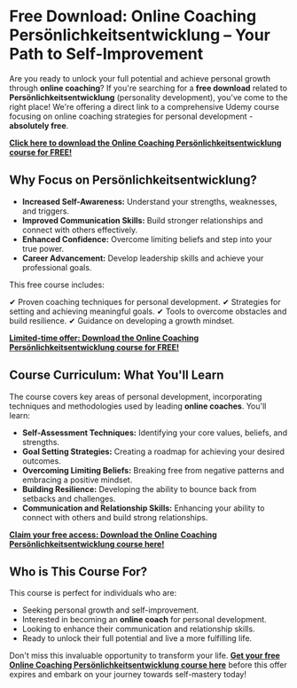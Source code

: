 # Free Download: Online Coaching Persönlichkeitsentwicklung – Your Path to Self-Improvement

Are you ready to unlock your full potential and achieve personal growth through **online coaching**? If you're searching for a **free download** related to **Persönlichkeitsentwicklung** (personality development), you've come to the right place! We're offering a direct link to a comprehensive Udemy course focusing on online coaching strategies for personal development - **absolutely free**.

[**Click here to download the Online Coaching Persönlichkeitsentwicklung course for FREE!**](https://udemywork.com/online-coaching-personlichkeitsentwicklung)

## Why Focus on Persönlichkeitsentwicklung?

*   **Increased Self-Awareness:** Understand your strengths, weaknesses, and triggers.
*   **Improved Communication Skills:** Build stronger relationships and connect with others effectively.
*   **Enhanced Confidence:** Overcome limiting beliefs and step into your true power.
*   **Career Advancement:** Develop leadership skills and achieve your professional goals.

This free course includes:

✔ Proven coaching techniques for personal development.
✔ Strategies for setting and achieving meaningful goals.
✔ Tools to overcome obstacles and build resilience.
✔ Guidance on developing a growth mindset.

[**Limited-time offer: Download the Online Coaching Persönlichkeitsentwicklung course for FREE!**](https://udemywork.com/online-coaching-personlichkeitsentwicklung)

## Course Curriculum: What You'll Learn

The course covers key areas of personal development, incorporating techniques and methodologies used by leading **online coaches**. You'll learn:

*   **Self-Assessment Techniques:** Identifying your core values, beliefs, and strengths.
*   **Goal Setting Strategies:** Creating a roadmap for achieving your desired outcomes.
*   **Overcoming Limiting Beliefs:** Breaking free from negative patterns and embracing a positive mindset.
*   **Building Resilience:** Developing the ability to bounce back from setbacks and challenges.
*   **Communication and Relationship Skills:** Enhancing your ability to connect with others and build strong relationships.

[**Claim your free access: Download the Online Coaching Persönlichkeitsentwicklung course here!**](https://udemywork.com/online-coaching-personlichkeitsentwicklung)

## Who is This Course For?

This course is perfect for individuals who are:

*   Seeking personal growth and self-improvement.
*   Interested in becoming an **online coach** for personal development.
*   Looking to enhance their communication and relationship skills.
*   Ready to unlock their full potential and live a more fulfilling life.

Don't miss this invaluable opportunity to transform your life. **[Get your free Online Coaching Persönlichkeitsentwicklung course here](https://udemywork.com/online-coaching-personlichkeitsentwicklung)** before this offer expires and embark on your journey towards self-mastery today!
